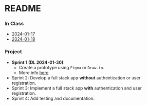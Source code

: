 # README

### In Class

- [2024-01-17](./2024-01-17.md)
- [2024-01-19](./2024-01-19.md)

### Project 

- **Sprint 1 (DL 2024-01-30)**: 
  - Create a prototype using `Figma` or `Draw.io`. 
  - More info [here](https://github.com/tx00-web-en/project/blob/main/sprint1.md)
- Sprint 2: Develop a full stack app **without** authentication or user registration.
- Sprint 3: Implement a full stack app **with** authentication and user registration.
- Sprint 4: Add testing and documentation.











